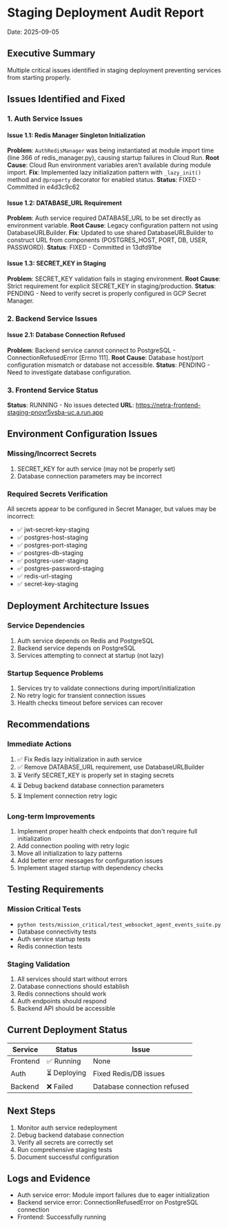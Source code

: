 # Staging Deployment Audit Report
Date: 2025-09-05

## Executive Summary
Multiple critical issues identified in staging deployment preventing services from starting properly.

## Issues Identified and Fixed

### 1. Auth Service Issues

#### Issue 1.1: Redis Manager Singleton Initialization
**Problem**: `AuthRedisManager` was being instantiated at module import time (line 366 of redis_manager.py), causing startup failures in Cloud Run.
**Root Cause**: Cloud Run environment variables aren't available during module import.
**Fix**: Implemented lazy initialization pattern with `_lazy_init()` method and `@property` decorator for enabled status.
**Status**: FIXED - Committed in e4d3c9c62

#### Issue 1.2: DATABASE_URL Requirement
**Problem**: Auth service required DATABASE_URL to be set directly as environment variable.
**Root Cause**: Legacy configuration pattern not using DatabaseURLBuilder.
**Fix**: Updated to use shared DatabaseURLBuilder to construct URL from components (POSTGRES_HOST, PORT, DB, USER, PASSWORD).
**Status**: FIXED - Committed in 13dfd91be

#### Issue 1.3: SECRET_KEY in Staging
**Problem**: SECRET_KEY validation fails in staging environment.
**Root Cause**: Strict requirement for explicit SECRET_KEY in staging/production.
**Status**: PENDING - Need to verify secret is properly configured in GCP Secret Manager.

### 2. Backend Service Issues

#### Issue 2.1: Database Connection Refused
**Problem**: Backend service cannot connect to PostgreSQL - ConnectionRefusedError [Errno 111].
**Root Cause**: Database host/port configuration mismatch or database not accessible.
**Status**: PENDING - Need to investigate database configuration.

### 3. Frontend Service Status
**Status**: RUNNING - No issues detected
**URL**: https://netra-frontend-staging-pnovr5vsba-uc.a.run.app

## Environment Configuration Issues

### Missing/Incorrect Secrets
1. SECRET_KEY for auth service (may not be properly set)
2. Database connection parameters may be incorrect

### Required Secrets Verification
All secrets appear to be configured in Secret Manager, but values may be incorrect:
- ✅ jwt-secret-key-staging
- ✅ postgres-host-staging  
- ✅ postgres-port-staging
- ✅ postgres-db-staging
- ✅ postgres-user-staging
- ✅ postgres-password-staging
- ✅ redis-url-staging
- ✅ secret-key-staging

## Deployment Architecture Issues

### Service Dependencies
1. Auth service depends on Redis and PostgreSQL
2. Backend service depends on PostgreSQL
3. Services attempting to connect at startup (not lazy)

### Startup Sequence Problems
1. Services try to validate connections during import/initialization
2. No retry logic for transient connection issues
3. Health checks timeout before services can recover

## Recommendations

### Immediate Actions
1. ✅ Fix Redis lazy initialization in auth service
2. ✅ Remove DATABASE_URL requirement, use DatabaseURLBuilder
3. ⏳ Verify SECRET_KEY is properly set in staging secrets
4. ⏳ Debug backend database connection parameters
5. ⏳ Implement connection retry logic

### Long-term Improvements
1. Implement proper health check endpoints that don't require full initialization
2. Add connection pooling with retry logic
3. Move all initialization to lazy patterns
4. Add better error messages for configuration issues
5. Implement staged startup with dependency checks

## Testing Requirements

### Mission Critical Tests
- `python tests/mission_critical/test_websocket_agent_events_suite.py`
- Database connectivity tests
- Auth service startup tests
- Redis connection tests

### Staging Validation
1. All services should start without errors
2. Database connections should establish
3. Redis connections should work
4. Auth endpoints should respond
5. Backend API should be accessible

## Current Deployment Status

| Service | Status | Issue |
|---------|--------|-------|
| Frontend | ✅ Running | None |
| Auth | ⏳ Deploying | Fixed Redis/DB issues |
| Backend | ❌ Failed | Database connection refused |

## Next Steps
1. Monitor auth service redeployment
2. Debug backend database connection
3. Verify all secrets are correctly set
4. Run comprehensive staging tests
5. Document successful configuration

## Logs and Evidence
- Auth service error: Module import failures due to eager initialization
- Backend service error: ConnectionRefusedError on PostgreSQL connection
- Frontend: Successfully running